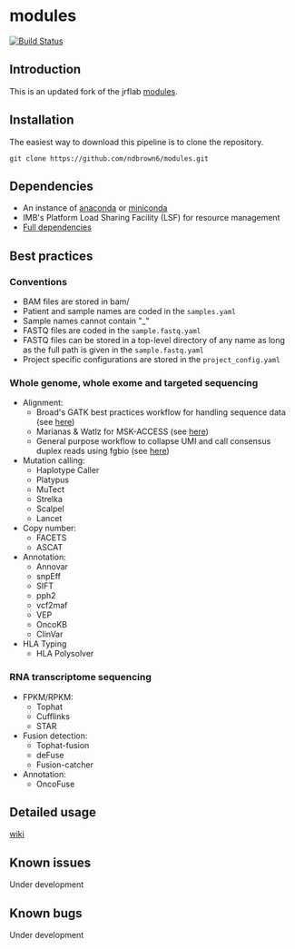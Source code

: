 # modules
[![Build Status](https://travis-ci.org/cBioPortal/cbioportal.svg?branch=master)](https://travis-ci.org/jrflab/modules)

## Introduction
This is an updated fork of the jrflab [modules](https://github.com/jrflab/modules).

## Installation
The easiest way to download this pipeline is to clone the repository.

```
git clone https://github.com/ndbrown6/modules.git
```

## Dependencies
- An instance of [anaconda](https://www.anaconda.com) or [miniconda](https://conda.io/en/latest/miniconda.html)
- IMB's Platform Load Sharing Facility (LSF) for resource management
- [Full dependencies](https://github.com/ndbrown6/modules/blob/master/conda_env/jrflab_modules_env.txt)

## Best practices
	
### Conventions
- BAM files are stored in bam/
- Patient and sample names are coded in the `samples.yaml`
- Sample names cannot contain "_"
- FASTQ files are coded in the `sample.fastq.yaml`
- FASTQ files can be stored in a top-level directory of any name as long as the full path is given in the `sample.fastq.yaml`
- Project specific configurations are stored in the `project_config.yaml`

### Whole genome, whole exome and targeted sequencing
- Alignment:
	* Broad's GATK best practices workflow for handling sequence data (see [here](https://software.broadinstitute.org/gatk/best-practices/))
	* Marianas & Watlz for MSK-ACCESS (see [here](https://github.com/msk-access))
	* General purpose workflow to collapse UMI and call consensus duplex reads using fgbio (see [here](https://github.com/fulcrumgenomics/fgbio))
- Mutation calling:
	* Haplotype Caller
	* Platypus
	* MuTect
	* Strelka
	* Scalpel
	* Lancet
- Copy number:
	* FACETS
	* ASCAT
- Annotation:
	* Annovar
	* snpEff
	* SIFT
	* pph2
	* vcf2maf
	* VEP
	* OncoKB
	* ClinVar
- HLA Typing
	* HLA Polysolver

### RNA transcriptome sequencing
- FPKM/RPKM:
	* Tophat
	* Cufflinks
	* STAR
- Fusion detection:
	* Tophat-fusion
	* deFuse
	* Fusion-catcher
- Annotation:
	* OncoFuse


## Detailed usage
[wiki](https://github.com/ndbrown6/modules/wiki)

## Known issues
Under development

## Known bugs
Under development
